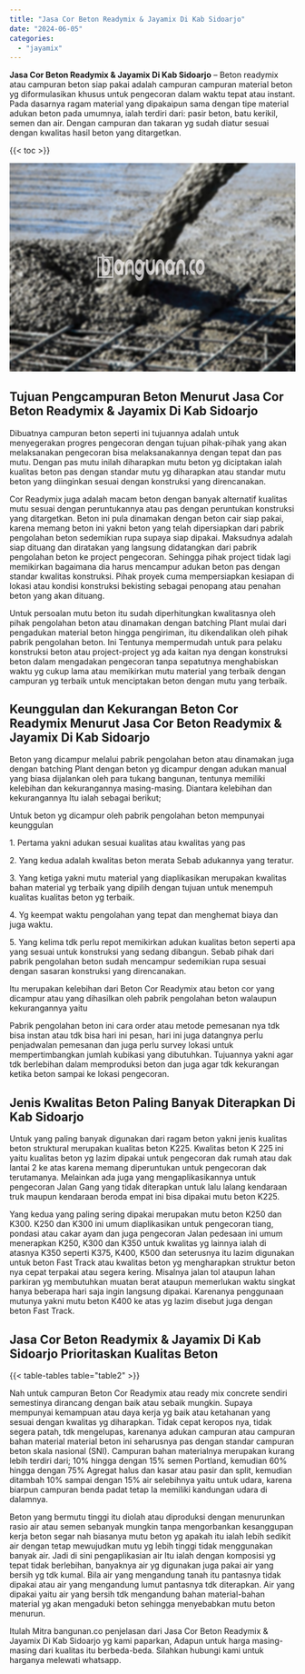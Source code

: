 ```yaml
---
title: "Jasa Cor Beton Readymix & Jayamix Di Kab Sidoarjo"
date: "2024-06-05"
categories: 
  - "jayamix"
---
```


**Jasa Cor Beton Readymix & Jayamix Di Kab Sidoarjo** – Beton readymix atau campuran beton siap pakai adalah campuran campuran material beton yg diformulasikan khusus untuk pengecoran dalam waktu tepat atau instant. Pada dasarnya ragam material yang dipakaipun sama dengan tipe material adukan beton pada umumnya, ialah terdiri dari: pasir beton, batu kerikil, semen dan air. Dengan campuran dan takaran yg sudah diatur sesuai dengan kwalitas hasil beton yang ditargetkan.

{{< toc >}}

![Jasa Cor Beton Readymix & Jayamix Di Kab Sidoarjo](/images/jasa-cor-readymix-06.png)

## Tujuan Pengcampuran Beton Menurut Jasa Cor Beton Readymix & Jayamix Di Kab Sidoarjo

Dibuatnya campuran beton seperti ini tujuannya adalah untuk menyegerakan progres pengecoran dengan tujuan pihak-pihak yang akan melaksanakan pengecoran bisa melaksanakannya dengan tepat dan pas mutu. Dengan pas mutu inilah diharapkan mutu beton yg diciptakan ialah kualitas beton pas dengan standar mutu yg diharapkan atau standar mutu beton yang diinginkan sesuai dengan konstruksi yang direncanakan.

Cor Readymix juga adalah macam beton dengan banyak alternatif kualitas mutu sesuai dengan peruntukannya atau pas dengan peruntukan konstruksi yang ditargetkan. Beton ini pula dinamakan dengan beton cair siap pakai, karena memang beton ini yakni beton yang telah dipersiapkan dari pabrik pengolahan beton sedemikian rupa supaya siap dipakai. Maksudnya adalah siap dituang dan diratakan yang langsung didatangkan dari pabrik pengolahan beton ke project pengecoran. Sehingga pihak project tidak lagi memikirkan bagaimana dia harus mencampur adukan beton pas dengan standar kwalitas konstruksi. Pihak proyek cuma mempersiapkan kesiapan di lokasi atau kondisi konstruksi bekisting sebagai penopang atau penahan beton yang akan dituang.

Untuk persoalan mutu beton itu sudah diperhitungkan kwalitasnya oleh pihak pengolahan beton atau dinamakan dengan batching Plant mulai dari pengadukan material beton hingga pengiriman, itu dikendalikan oleh pihak pabrik pengolahan beton. Ini Tentunya mempermudah untuk para pelaku konstruksi beton atau project-project yg ada kaitan nya dengan konstruksi beton dalam mengadakan pengecoran tanpa sepatutnya menghabiskan waktu yg cukup lama atau memikirkan mutu material yang terbaik dengan campuran yg terbaik untuk menciptakan beton dengan mutu yang terbaik.

## Keunggulan dan Kekurangan Beton Cor Readymix Menurut Jasa Cor Beton Readymix & Jayamix Di Kab Sidoarjo

Beton yang dicampur melalui pabrik pengolahan beton atau dinamakan juga dengan batching Plant dengan beton yg dicampur dengan adukan manual yang biasa dijalankan oleh para tukang bangunan, tentunya memiliki kelebihan dan kekurangannya masing-masing. Diantara kelebihan dan kekurangannya Itu ialah sebagai berikut;

Untuk beton yg dicampur oleh pabrik pengolahan beton mempunyai keunggulan

1\. Pertama yakni adukan sesuai kualitas atau kwalitas yang pas

2\. Yang kedua adalah kwalitas beton merata Sebab adukannya yang teratur.

3\. Yang ketiga yakni mutu material yang diaplikasikan merupakan kwalitas bahan material yg terbaik yang dipilih dengan tujuan untuk menempuh kualitas kualitas beton yg terbaik.

4\. Yg keempat waktu pengolahan yang tepat dan menghemat biaya dan juga waktu.

5\. Yang kelima tdk perlu repot memikirkan adukan kualitas beton seperti apa yang sesuai untuk konstruksi yang sedang dibangun. Sebab pihak dari pabrik pengolahan beton sudah mencampur sedemikian rupa sesuai dengan sasaran konstruksi yang direncanakan.

Itu merupakan kelebihan dari Beton Cor Readymix atau beton cor yang dicampur atau yang dihasilkan oleh pabrik pengolahan beton walaupun kekurangannya yaitu

Pabrik pengolahan beton ini cara order atau metode pemesanan nya tdk bisa instan atau tdk bisa hari ini pesan, hari ini juga datangnya perlu penjadwalan pemesanan dan juga perlu survey lokasi untuk mempertimbangkan jumlah kubikasi yang dibutuhkan. Tujuannya yakni agar tdk berlebihan dalam memproduksi beton dan juga agar tdk kekurangan ketika beton sampai ke lokasi pengecoran.

## Jenis Kwalitas Beton Paling Banyak Diterapkan Di Kab Sidoarjo

Untuk yang paling banyak digunakan dari ragam beton yakni jenis kualitas beton struktural merupakan kualitas beton K225. Kwalitas beton K 225 ini yaitu kualitas beton yg lazim dipakai untuk pengecoran dak rumah atau dak lantai 2 ke atas karena memang diperuntukan untuk pengecoran dak terutamanya. Melainkan ada juga yang mengaplikasikannya untuk pengecoran Jalan Gang yang tidak diterapkan untuk lalu lalang kendaraan truk maupun kendaraan beroda empat ini bisa dipakai mutu beton K225.

Yang kedua yang paling sering dipakai merupakan mutu beton K250 dan K300. K250 dan K300 ini umum diaplikasikan untuk pengecoran tiang, pondasi atau cakar ayam dan juga pengecoran Jalan pedesaan ini umum menerapkan K250, K300 dan K350 untuk kwalitas yg lainnya ialah di atasnya K350 seperti K375, K400, K500 dan seterusnya itu lazim digunakan untuk beton Fast Track atau kwalitas beton yg mengharapkan struktur beton nya cepat terpakai atau segera kering. Misalnya jalan tol ataupun lahan parkiran yg membutuhkan muatan berat ataupun memerlukan waktu singkat hanya beberapa hari saja ingin langsung dipakai. Karenanya penggunaan mutunya yakni mutu beton K400 ke atas yg lazim disebut juga dengan beton Fast Track.

## Jasa Cor Beton Readymix & Jayamix Di Kab Sidoarjo Prioritaskan Kualitas Beton

{{< table-tables table="table2" >}}

Nah untuk campuran Beton Cor Readymix atau ready mix concrete sendiri semestinya dirancang dengan baik atau sebaik mungkin. Supaya mempunyai kemampuan atau daya kerja yg baik atau ketahanan yang sesuai dengan kwalitas yg diharapkan. Tidak cepat keropos nya, tidak segera patah, tdk mengelupas, karenanya adukan campuran atau campuran bahan material material beton ini seharusnya pas dengan standar campuran beton skala nasional (SNI). Campuran bahan materialnya merupakan kurang lebih terdiri dari; 10% hingga dengan 15% semen Portland, kemudian 60% hingga dengan 75% Agregat halus dan kasar atau pasir dan split, kemudian ditambah 10% sampai dengan 15% air selebihnya yaitu untuk udara, karena biarpun campuran benda padat tetap Ia memiliki kandungan udara di dalamnya.

Beton yang bermutu tinggi itu diolah atau diproduksi dengan menurunkan rasio air atau semen sebanyak mungkin tanpa mengorbankan kesanggupan kerja beton segar nah biasanya mutu beton yg apakah itu ialah lebih sedikit air dengan tetap mewujudkan mutu yg lebih tinggi tidak menggunakan banyak air. Jadi di sini pengaplikasian air Itu ialah dengan komposisi yg tepat tidak berlebihan, banyaknya air yg digunakan juga pakai air yang bersih yg tdk kumal. Bila air yang mengandung tanah itu pantasnya tidak dipakai atau air yang mengandung lumut pantasnya tdk diterapkan. Air yang dipakai yaitu air yang bersih tdk mengandung bahan material-bahan material yg akan mengaduki beton sehingga menyebabkan mutu beton menurun.

Itulah Mitra bangunan.co penjelasan dari Jasa Cor Beton Readymix & Jayamix Di Kab Sidoarjo yg kami paparkan, Adapun untuk harga masing-masing dari kualitas itu berbeda-beda. Silahkan hubungi kami untuk harganya melewati whatsapp.
